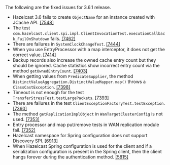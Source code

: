
The following are the fixed issues for 3.6.1 release.

- Hazelcast 3.6 fails to create `ObjectName` for an instance created with JCache API. <a href="https://github.com/hazelcast/hazelcast/issues/7548" target="_blank">[7548]</a>
- The test `com.hazelcast.client.spi.impl.ClientInvocationTest.executionCallback_FailOnShutdown` fails. <a href="https://github.com/hazelcast/hazelcast/issues/7462" target="_blank">[7462]</a>
- There are failures in `SystemClockChangeTest`. <a href="https://github.com/hazelcast/hazelcast/issues/7444" target="_blank">[7444]</a>
- When you use EntryProcessor with a map interceptor, it does not get the correct value. <a href="https://github.com/hazelcast/hazelcast/issues/7414" target="_blank">[7414]</a>
- Backup records also increase the owned cache entry count but they should be ignored. Cache statistics show incorrect entry count via the method `getOwnedEntryCount`. <a href="https://github.com/hazelcast/hazelcast/issues/7403" target="_blank">[7403]</a>
- When getting values from `PredicateSupplier`, the method `DistinctValueAggregation.DistinctValueMapper.map()` throws a `ClassCastException`. <a href="https://github.com/hazelcast/hazelcast/issues/7398" target="_blank">[7398]</a>
- Timeout is not enough for the test `TransferStressTest.testLargePackets`. <a href="https://github.com/hazelcast/hazelcast/issues/7393" target="_blank">[7393]</a>
- There are failures in the test `ClientExceptionFactoryTest.testException`. <a href="https://github.com/hazelcast/hazelcast/issues/7360" target="_blank">[7360]</a>
- The method `getReplicationImplObject` in `WanTargetClusterConfig` is not used. <a href="https://github.com/hazelcast/hazelcast/issues/7353" target="_blank">[7353]</a>
- Entry processor and map put/remove tests in WAN replication module fail.  <a href="https://github.com/hazelcast/hazelcast/issues/7352" target="_blank">[7352]</a>
- Hazelcast namespace for Spring configuration does not support Discovery SPI. <a href="https://github.com/hazelcast/hazelcast/issues/6913" target="_blank">[6913]</a>
- When Hazelcast Spring configuration is used for the client and if a serialization configuration is present in the Spring client, then the client hangs forever during the authentication method. <a href="https://github.com/hazelcast/hazelcast/issues/5815" target="_blank">[5815]</a>




